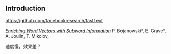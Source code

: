 

## Introduction
https://github.com/facebookresearch/fastText


[*Enriching Word Vectors with Subword Information*](https://arxiv.org/abs/1607.04606)
P. Bojanowski\*, E. Grave\*, A. Joulin, T. Mikolov, 



速度慢，效果差？